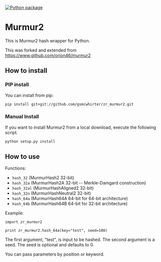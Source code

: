 [![Python package](https://github.com/shulzip/zr_murmur2/actions/workflows/python-package.yml/badge.svg)](https://github.com/shulzip/zr_murmur2/actions/workflows/python-package.yml)

# Murmur2
This is Murmur2 hash wrapper for Python.

This was forked and extended from https://www.github.com/orion46/murmur2 

## How to install

### PIP install

You can install from pip:
```bash
pip install git+git://github.com/gsmcwhirter/zr_murmur2.git
```

### Manual Install

If you want to install Murmur2 from a local download, execute the following script.
```bash
python setup.py install
```

## How to use

Functions:

- `hash_32` (MurmurHash2 32-bit)
- `hash_32a` (MurmurHash2A 32-bit -- Merkle-Damgard construction)
- `hash_32al` (MurmurHashAligned2 32-bit)
- `hash_32n` (MurmurHashNeutral2 32-bit)
- `hash_64a` (MurmurHash64A 64-bit for 64-bit architecture)
- `hash_64b` (MurmurHash64B 64-bit for 32-bit architecture)

Example:
```
import zr_murmur2

print zr_murmur2.hash_64a(key="test", seed=100)
```

The first argument, "test", is input to be hashed.
The second argument is a seed. The seed is optional and defaults to 0.

You can pass parameters by position or keyword.

